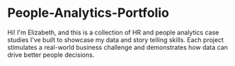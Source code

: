 # People-Analytics-Portfolio
Hi! I'm Elizabeth, and this is a collection of HR and people analytics case studies I've built to showcase my data and story telling skills. Each project stimulates a real-world business challenge and demonstrates how data can drive better people decisions.  
